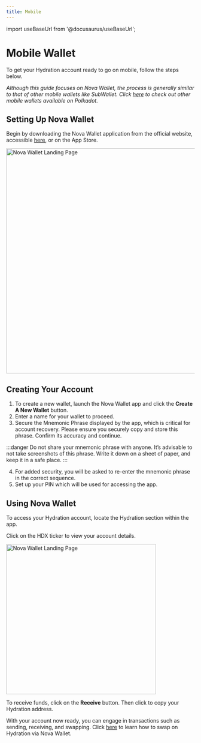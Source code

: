 ```yaml
---
title: Mobile
---
```


import useBaseUrl from '@docusaurus/useBaseUrl';

# Mobile Wallet

To get your Hydration account ready to go on mobile, follow the steps below. 

*Although this guide focuses on Nova Wallet, the process is generally similar to that of other mobile wallets like SubWallet. Click [here](https://wiki.polkadot.network/docs/wallets-index) to check out other mobile wallets available on Polkadot.*

## Setting Up Nova Wallet

Begin by downloading the Nova Wallet application from the official website, accessible [here](https://novawallet.io/), or on the App Store. 

<div style={{textAlign: 'left'}}>
  <img alt="Nova Wallet Landing Page" src={useBaseUrl('/howto_wallet_mobile/nova_landing.jpg')}
  width="600px" />
</div>

## Creating Your Account

1. To create a new wallet, launch the Nova Wallet app and click the **Create A New Wallet** button.
2. Enter a name for your wallet to proceed.
3. Secure the Mnemonic Phrase displayed by the app, which is critical for account recovery. Please ensure you securely copy and store this phrase. Confirm its accuracy and continue.
    
:::danger
Do not share your mnemonic phrase with anyone. It’s advisable to not take screenshots of this phrase. Write it down on a sheet of paper, and keep it in a safe place.
:::
    
4. For added security, you will be asked to re-enter the mnemonic phrase in the correct sequence.
5. Set up your PIN which will be used for accessing the app.

## Using Nova Wallet

To access your Hydration account, locate the Hydration section within the app.

Click on the HDX ticker to view your account details.

<div style={{textAlign: 'left'}}>
  <img alt="Nova Wallet Landing Page" src={useBaseUrl('/howto_wallet_mobile/hdx_balance.jpg')}
  width="400px" />
</div>


To receive funds, click on the **Receive** button. Then click to copy your Hydration address.

With your account now ready, you can engage in transactions such as sending, receiving, and swapping. Click [here](https://x.com/NovaWalletApp/status/1759925802265698779?s=20) to learn how to swap on Hydration via Nova Wallet.